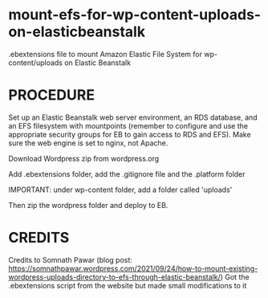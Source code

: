 # mount-efs-for-wp-content-uploads-on-elasticbeanstalk
.ebextensions file to mount Amazon Elastic File System for wp-content/uploads on Elastic Beanstalk

# PROCEDURE
Set up an Elastic Beanstalk web server environment, an RDS database, and an EFS filesystem with mountpoints (remember to configure and use the appropriate security groups for EB to gain access to RDS and EFS). Make sure the web engine is set to nginx, not Apache.

Download Wordpress zip from wordpress.org

Add .ebextensions folder, add the .gitignore file and the .platform folder

IMPORTANT: under wp-content folder, add a folder called 'uploads'

Then zip the wordpress folder and deploy to EB.

# CREDITS
Credits to Somnath Pawar (blog post: https://somnathpawar.wordpress.com/2021/09/24/how-to-mount-existing-wordpress-uploads-directory-to-efs-through-elastic-beanstalk/)
Got the .ebextensions script from the website but made small modifications to it
